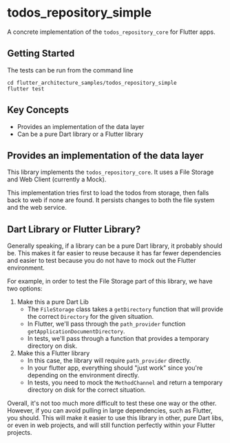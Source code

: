 # todos_repository_simple

A concrete implementation of the `todos_repository_core` for Flutter apps.

## Getting Started

The tests can be run from the command line

```
cd flutter_architecture_samples/todos_repository_simple
flutter test
```

## Key Concepts

  * Provides an implementation of the data layer
  * Can be a pure Dart library or a Flutter library

## Provides an implementation of the data layer

This library implements the `todos_repository_core`. It uses a File Storage and Web Client (currently a Mock).

This implementation tries first to load the todos from storage, then falls back to web if none are found. It persists changes to both the file system and the web service.

## Dart Library or Flutter Library?

Generally speaking, if a library can be a pure Dart library, it probably should be. This makes it far easier to reuse because it has far fewer dependencies and easier to test because you do not have to mock out the Flutter environment.

For example, in order to test the File Storage part of this library, we have two options:

  1. Make this a pure Dart Lib
     - The `FileStorage` class takes a `getDirectory` function that will provide the correct `Directory` for the given situation.
     - In Flutter, we'll pass through the `path_provider` function `getApplicationDocumentDirectory`.
     - In tests, we'll pass through a function that provides a temporary directory on disk.
  2. Make this a Flutter library
      - In this case, the library will require `path_provider` directly.
      - In your flutter app, everything should "just work" since you're depending on the environment directly.
      - In tests, you need to mock the `MethodChannel` and return a temporary directory on disk for the correct situation.

Overall, it's not too much more difficult to test these one way or the other. However, if you can avoid pulling in large dependencies, such as Flutter, you should. This will make it easier to use this library in other, pure Dart libs, or even in web projects, and will still function perfectly within your Flutter projects.
